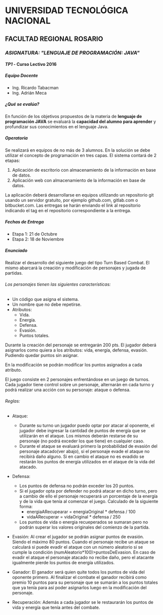 # UNIVERSIDAD TECNOLÓGICA NACIONAL

## FACULTAD REGIONAL ROSARIO

### *ASIGNATURA: "LENGUAJE DE PROGRAMACIÓN: JAVA"*

#### *TP1* - Curso Lectivo 2016

##### Equipo Docente
- Ing. Ricardo Tabacman
- Ing. Adrián Meca

##### ¿Qué se evalúa?
En función de los objetivos propuestos de la materia de **lenguaje de programación JAVA** se evaluará la **capacidad del alumno para aprender** y profundizar sus conocimientos en el lenguaje Java.

##### Operatoria

Se realizará en equipos de no más de 3 alumnos. En la solución se debe utilizar el concepto de programación en tres capas. El sistema contará de 2 etapas:

1. Aplicación de escritorio con almacenamiento de la información en base de datos.
2. Aplicación web con almacenamiento de la información en base de datos.

La aplicación deberá desarrollarse en equipos utilizando un repositorio git usando un servidor gratuito, por ejemplo github.com, gitlab.com o bitbucket.com. Las entregas se harán enviando el link al repositorio indicando el tag en el repositorio correspondiente a la entrega.

##### Fechas de Entrega

- Etapa 1: 21 de Octubre
- Etapa 2: 18 de Noviembre


##### Enunciado

Realizar el desarrollo del siguiente juego del tipo Turn Based Combat. El mismo abarcará la creación y modificación de personajes y jugada de partidas.

###### Los personajes tienen las siguientes características:
  * Un código que asigna el sistema.
  * Un nombre que no debe repetirse.
  * Atributos:
    * Vida.
    * Energía.
    * Defensa.
    * Evasión.
    * Puntos totales.

Durante la creación del personaje se entregarán 200 pts. El jugador deberá asignarlos como quiera a los atributos: vida, energía, defensa, evasión. Pudiendo quedar puntos sin asignar.

En la modificación se podrán modificar los puntos asignados a cada atributo.

El juego consiste en 2 personajes enfrentándose en un juego de turnos. Cada jugador tiene control sobre un personaje, alternarán en cada turno y podrá realizar una acción con su personaje: ataque o defensa.

###### Reglas:
  * Ataque:
    * Durante su turno un jugador puedo optar por atacar al oponente, el jugador debe ingresar la cantidad de puntos de energía que se utilizarán en el ataque. Los mismos deberán restarse de su personaje (no podrá exceder los que tiene) en cualquier caso.
    * Durante el ataque se evaluará primero la probabilidad de evasión del personaje atacado(ver abajo), si el personaje evade el ataque no recibirá daño alguno. Si en cambio el ataque no es evadido se restarán los puntos de energía utilizados en el ataque de la vida del atacado.

  * Defensa:
    * Los puntos de defensa no podrán exceder los 20 puntos.
    * Si el jugador opta por defender no podrá atacar en dicho turno, pero a cambio de ello el personaje recuperará un porcentaje de la energía y de la vida que tenía al comenzar el juego. Calculado de la siguiente forma:
      * energiaARecupearar = energiaOriginal *  defensa / 100
      * vidaARecuperar = vidaOriginal * defensa / 250
    * Los puntos de vida o energia recueperados se sumaran pero no podrán superar los valores originales del comienzo de la partida.

  * Evasión: Al crear el jugador se podrán asignar puntos de evasión. Siendo el máximo 80 puntos. Cuando el personaje recibe un ataque se calculará si puede evadir el ataque con un número aleatorio si se cumple la condición (numAleatorio*100)>puntosDeEvasion. En caso de evadir el ataque el personaje atacado no recibe daño, pero el atacante igualmente pierde los puntos de energía utilizados.

  * Ganador: El ganador será quien quite todos los puntos de vida del oponente primero. Al finalizar el combate el ganador recibirá como premio 10 puntos para su personaje que se sumarán a los puntos totales que ya tenía para así poder asignarlos luego en la modificación del personaje.

  * Recuperación: Además a cada jugador se le restaurarán los puntos de vida y energía que tenía antes del combate.
